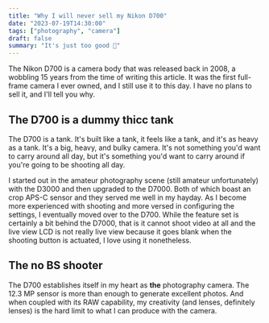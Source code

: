 ```yaml
---
title: "Why I will never sell my Nikon D700"
date: "2023-07-19T14:30:00"
tags: ["photography", "camera"]
draft: false
summary: "It's just too good 📸"
---
```


The Nikon D700 is a camera body that was released back in 2008, a wobbling 15 years from the time of writing this article. It was the first full-frame camera I ever owned, and I still use it to this day. I have no plans to sell it, and I'll tell you why.

## The D700 is a dummy thicc tank

The D700 is a tank. It's built like a tank, it feels like a tank, and it's as heavy as a tank. It's a big, heavy, and bulky camera. It's not something you'd want to carry around all day, but it's something you'd want to carry around if you're going to be shooting all day.

I started out in the amateur photography scene (still amateur unfortunately) with the D3000 and then upgraded to the D7000. Both of which boast an crop APS-C sensor and they served me well in my hayday. As I become more experienced with shooting and more versed in configuring the settings, I eventually moved over to the D700. While the feature set is certainly a bit behind the D7000, that is it cannot shoot video at all and the live view LCD is not really live view because it goes blank when the shooting button is actuated, I love using it nonetheless.

## The no BS shooter

The D700 establishes itself in my heart as **the** photography camera. The 12.3 MP sensor is more than enough to generate excellent photos. And when coupled with its RAW capability, my creativity (and lenses, definitely lenses) is the hard limit to what I can produce with the camera.
